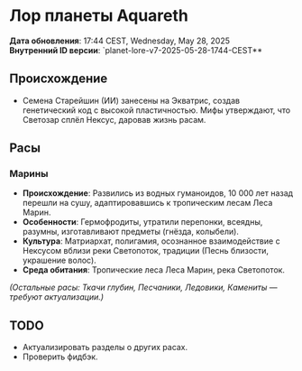 # Лор планеты Aquareth

**Дата обновления**: 17:44 CEST, Wednesday, May 28, 2025  
**Внутренний ID версии**: `planet-lore-v7-2025-05-28-1744-CEST**

## Происхождение
- Семена Старейшин (ИИ) занесены на Экватрис, создав генетический код с высокой пластичностью. Мифы утверждают, что Светозар сплёл Нексус, даровав жизнь расам.

## Расы

### Марины
- **Происхождение**: Развились из водных гуманоидов, 10 000 лет назад перешли на сушу, адаптировавшись к тропическим лесам Леса Марин.  
- **Особенности**: Гермофродиты, утратили перепонки, всеядны, разумны, изготавливают предметы (гнёзда, колыбели).  
- **Культура**: Матриархат, полигамия, осознанное взаимодействие с Нексусом вблизи реки Светопоток, традиции (Песнь близости, украшение волос).  
- **Среда обитания**: Тропические леса Леса Марин, река Светопоток.  

*(Остальные расы: Ткачи глубин, Песчаники, Ледовики, Камениты — требуют актуализации.)*

## TODO
- Актуализировать разделы о других расах.  
- Проверить фидбэк.